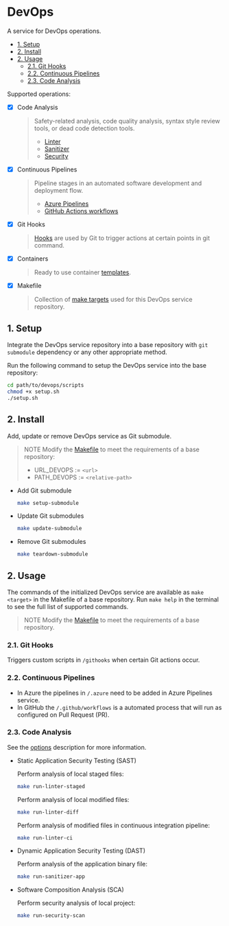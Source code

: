 # DevOps

A service for DevOps operations.

- [1. Setup](#1-setup)
- [2. Install](#2-install)
- [2. Usage](#2-usage)
  - [2.1. Git Hooks](#21-git-hooks)
  - [2.2. Continuous Pipelines](#22-continuous-pipelines)
  - [2.3. Code Analysis](#23-code-analysis)

Supported operations:

- [x] Code Analysis
  > Safety-related analysis, code quality analysis, syntax style review tools, or dead code detection tools.
  >
  > - [Linter](internal/README.md#linter)
  > - [Sanitizer](internal/README.md#sanitizer)
  > - [Security](internal/README.md#security)

- [x] Continuous Pipelines
  > Pipeline stages in an automated software development and deployment flow.
  >
  > - [Azure Pipelines](.azure/README.md)
  > - [GitHub Actions workflows](.github/workflows/README.md)

- [x] Git Hooks
  > [Hooks](githooks/README.md) are used by Git to trigger actions at certain points in git command.

- [x] Containers
  >  Ready to use container [templates](build/container/README.md).

- [x] Makefile
  > Collection of [make targets](Makefile) used for this DevOps service repository.

## 1. Setup

Integrate the DevOps service repository into a base repository with `git submodule` dependency or any other appropriate method.

Run the following command to setup the DevOps service into the base repository:

```bash
cd path/to/devops/scripts 
chmod +x setup.sh
./setup.sh
```

## 2. Install

Add, update or remove DevOps service as Git submodule.

> NOTE Modify the [Makefile](Makefile) to meet the requirements of a base repository:
>
> - URL_DEVOPS := `<url>`
> - PATH_DEVOPS := `<relative-path>`

- Add Git submodule

   ```bash
   make setup-submodule
   ```

- Update Git submodules

   ```bash
   make update-submodule
   ```

- Remove Git submodules

   ```bash
   make teardown-submodule
   ```

## 2. Usage

The commands of the initialized DevOps service are available as `make <target>` in the Makefile of a base repository. Run `make help` in the terminal to see the full list of supported commands.

> NOTE Modify the [Makefile](Makefile) to meet the requirements of a base repository.

### 2.1. Git Hooks

  Triggers custom scripts in `/githooks` when certain Git actions occur.

### 2.2. Continuous Pipelines

- In Azure the pipelines in `/.azure` need to be added in Azure Pipelines service.
- In GitHub the `/.github/workflows` is a automated process that will run as configured on Pull Request (PR).

### 2.3. Code Analysis

See the [options](cmd/app/README.md) description for more information.

- Static Application Security Testing (SAST)

  Perform analysis of local staged files:

  ```bash
  make run-linter-staged
  ```

  Perform analysis of local modified files:

  ```bash
  make run-linter-diff
  ```

  Perform analysis of modified files in continuous integration pipeline:

  ```bash
  make run-linter-ci
  ```

- Dynamic Application Security Testing (DAST)

  Perform analysis of the application binary file:

  ```bash
  make run-sanitizer-app
  ```

- Software Composition Analysis (SCA)

  Perform security analysis of local project:

  ```bash
  make run-security-scan
  ```
